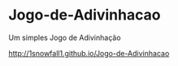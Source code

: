 # Jogo-de-Adivinhacao

Um simples Jogo de Adivinhação

http://1snowfall1.github.io/Jogo-de-Adivinhacao
